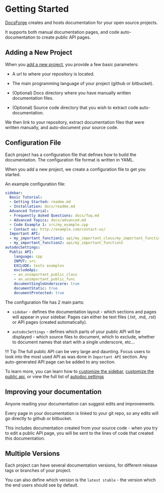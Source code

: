 Getting Started
===============

[DocsForge](https://docsforge.com/) creates and hosts documentation for your open source projects.

It supports both manual documentation pages, and code auto-documentation to create public API pages.

Adding a New Project
--------------------

When you [add a new project](https://docsforge.com/add-project/choose-host/), you provide a few basic parameters:

*   A url to where your repository is located.

*   The main programming language of your project (github or bitbucket).

*   (Optional) Docs directory where you have manually written documentation files.

*   (Optional) Source code directory that you wish to extract code auto-documentation.

We then link to your repository, extract documentation files that were written manually, and auto-document your source code.

Configuration File
------------------

Each project has a configuration file that defines how to build the documentation. The configuration file format is written in YAML.

When you add a new project, we create a configuration file to get you started.

An example configuration file:

```yaml
sidebar:
  Basic Tutorial:
  - Getting Started: readme.md
  - Installation: docs/readme.md
  Advanced Tutorial:
  - Frequently Asked Questions: docs/faq.md
  - Advanced Topics: docs/advanced.md
  - Code Example 1: src/my_example.cpp
  - Contact us: http://example.com/contact-us/
  Important API:
  - my_important_function1: api/my_important_class/my_important_function1
  - my_important_function2: api/my_important_function2
autodocSettings:
  Public API:
    language: cpp
    INPUT: src
    EXCLUDE: tests examples
    excludeApi:
    - an_unimportant_public_class
    - an_unimportant_public_func
    documentSingleUnderscore: true
    documentStatic: true
    documentProtected: true
```

The configuration file has 2 main parts:

*   `sidebar` - defines the documentation layout - which sections and pages will appear in your sidebar. Pages can either be text files (.txt, .md, .rst) or API pages (created automatically).

*   `autodocSettings` - defines which parts of your public API will be displayed - which source files to document, which to exclude, whether to document names that start with a single underscore, etc...

!!! Tip
    The full public API can be very large and daunting. Focus users to look into the most used API as was done in `Important API` section. Any auto-generated API page can be added to any section.

To learn more, you can learn how to [customize the sidebar](https://help.docsforge.com/master/customizing-the-sidebar/), [customize the public api](https://help.docsforge.com/master/customizing-the-public-api), or view the full list of [autodoc settings](https://help.docsforge.com/master/autodoc-settings)

Improving your documentation
----------------------------
Anyone reading your documentation can suggest edits and improvements.

Every page in your documentation is linked to your git repo, so any edits will go directly to github or bitbucket.

This includes documentation created from your source code - when you try to edit a public API page, you will be sent to the lines of code that created this documentation. 

Multiple Versions
-----------------
Each project can have several documentation versions, for different release tags or branches of your project. 

You can also define which version is the `latest stable` - the version which the end users should see by default.